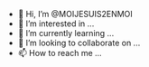 - 👋 Hi, I’m @MOIJESUIS2ENMOI
- 👀 I’m interested in ...
- 🌱 I’m currently learning ...
- 💞️ I’m looking to collaborate on ...
- 📫 How to reach me ...

<!---
MOIJESUIS2ENMOI/MOIJESUIS2ENMOI is a ✨ special ✨ repository because its `README.md` (this file) appears on your GitHub profile.
You can click the Preview link to take a look at your changes.
--->
